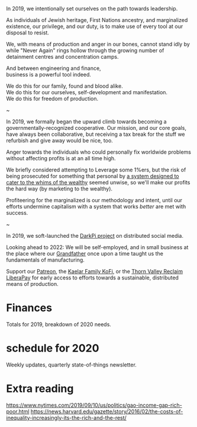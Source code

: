 In 2019, we intentionally set ourselves on the path towards leadership.

As individuals of Jewish heritage, First Nations ancestry, and marginalized existence, our privilege, and our duty, is to make use of every tool at our disposal to resist.

We, with means of production and anger in our bones, cannot stand idly by while "Never Again" rings hollow through the growing number of detainment centres and concentration camps. 

And between engineering and finance,  
business is a powerful tool indeed.

We do this for our family, found and blood alike.  
We do this for our ourselves, self-development and manifestation.  
We do this for freedom of production.  


~

In 2019, we formally began the upward climb towards becoming a governmentally-recognized cooperative. Our mission, and our core goals, have always been collaborative, but receiving a tax break for the stuff we refurbish and give away would be nice, too.

Anger towards the individuals who could personally fix worldwide problems without affecting profits is at an all time high.

We briefly considered attempting to Leverage some 1%ers, but the risk of being prosecuted for something that personal by [a system designed to cater to the whims of the wealthy](https://www.cambridge.org/core/journals/perspectives-on-politics/article/testing-theories-of-american-politics-elites-interest-groups-and-average-citizens/62327F513959D0A304D4893B382B992B) seemed unwise, so we'll make our profits the hard way (by marketing to the wealthy).

Profiteering for the marginalized is our methodology and intent, until our efforts undermine capitalism with a system that works *better* are met with success.


~

In 2019, we soft-launched the [DarkPi project](https://darkpi.com/) on distributed social media. 


Looking ahead to 2022:
We will be self-employed, and in small business at the place where our [Grandfather](https://jakimfett.com/grandpa-marvin/) once upon a time taught us the fundamentals of manufacturing.

Support our [Patreon](https://patreon.com/jakimfett), the [Kaelar Family KoFi](https://ko-fi.com/kaelars/), or the [Thorn Valley Reclaim LiberaPay](https://liberapay.com/tvrp/) for early access to efforts towards a sustainable, distributed means of production.

# Finances
Totals for 2019, breakdown of 2020 needs.

# schedule for 2020
Weekly updates, quarterly state-of-things newsletter.



# Extra reading
https://www.nytimes.com/2019/09/10/us/politics/gao-income-gap-rich-poor.html
https://news.harvard.edu/gazette/story/2016/02/the-costs-of-inequality-increasingly-its-the-rich-and-the-rest/